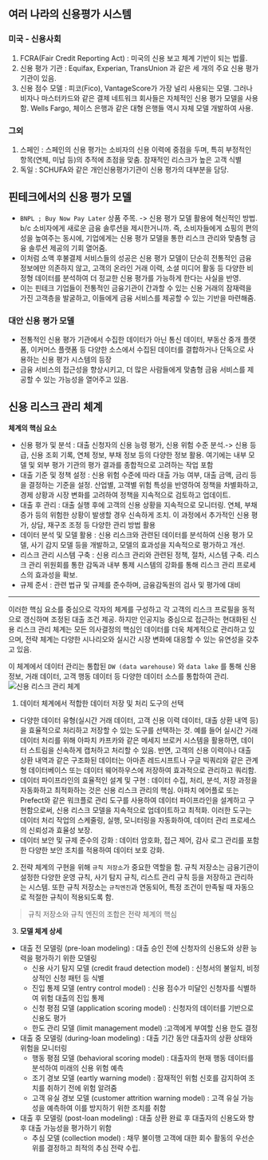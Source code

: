 ## 여러 나라의 신용평가 시스템 
### 미국 - 신용사회
1. FCRA(Fair Credit Reporting Act) : 미국의 신용 보고 체계 기반이 되는 법률. 
2. 신용 평가 기관 : Equifax, Experian, TransUnion 과 같은 세 개의 주요 신용 평가 기관이 있음.
3. 신용 점수 모델 : 피코(Fico), VantageScore가 가장 널리 사용되는 모델. 그러나 비자나 마스터카드와 같은 결제 네트워크 회사들은 자체적인 신용 평가 모델을 사용함. Wells Fargo, 체이스 은행과 같은 대형 은행들 역시 자체 모델 개발하여 사용. 
### 그외 
1. 스페인 : 스페인의 신용 평가는 소비자의 신용 이력에 중점을 두며, 특히 부정적인 항목(연체, 미납 등)의 추적에 초점을 맞춤. 잠재적인 리스크가 높은 고객 식별 
2. 독일 : SCHUFA와 같은 개인신용평가기관이 신용 평가의 대부분을 담당.

## 핀테크에서의 신용 평가 모델 
- `BNPL ; Buy Now Pay Later` 상품 주목. -> 신용 평가 모델 활용에 혁신적인 방법. b/c 소비자에게 새로운 금융 솔루션을 제시한거니까.
    즉, 소비자들에게 쇼핑의 편의성을 높여주는 동시에, 기업에게는 신용 평가 모델을 통한 리스크 관리와 맞춤형 금융 솔루션 제공의 기회 열어줌. 
- 이처럼 소액 후불결제 서비스들의 성공은 신용 평가 모델이 단순히 전통적인 금융 정보에만 의존하지 않고, 고객의 온라인 거래 이력, 소셜 미디어 활동 등 다양한 비정형 데이터를 분석하여 더 정교한 신용 평가를 가능하게 한다는 사실을 반영. 
- 이는 핀테크 기업들이 전통적인 금융기관이 간과할 수 있는 신용 거래의 잠재력을 가진 고객층을 발굴하고, 이들에게 금융 서비스를 제공할 수 있는 기반을 마련해줌. 

### 대안 신용 평가 모델 
- 전통적인 신용 평가 기관에서 수집한 데이터가 아닌 통신 데이터, 부동산 중개 플랫폼, 이커머스 플랫폼 등 다양한 소스에서 수집된 데이터를 결합하거나 단독으로 사용하는 신용 평가 시스템의 등장 
- 금융 서비스의 접근성을 향상시키고, 더 많은 사람들에게 맞춤형 금융 서비스를 제공할 수 있는 가능성을 열어주고 있음. 

## 신용 리스크 관리 체계
**체계의 핵심 요소**
- 신용 평가 및 분석 : 대출 신청자의 신용 능령 평가, 신용 위험 수준 분석.-> 신용 등급, 신용 조회 기록, 연체 정보, 부채 정보 등의 다양한 정보 활용. 여기에는 내부 모델 및 외부 평가 기관의 평가 결과를 종합적으로 고려하는 작업 포함
- 대출 기준 및 정책 설정 : 신용 위험 수준에 따라 대출 가능 여부, 대출 금액, 금리 등을 결정하는 기준을 설정. 산업별, 고객별 위험 특성을 반영하여 정책을 차별화하고, 경제 상황과 시장 변화를 고려하여 정책을 지속적으로 검토하고 업데이트.  
- 대출 후 관리 : 대출 실행 후에 고객의 신용 상황을 지속적으로 모니터링. 연체, 부채 증가 등의 위험한 상황이 발생할 경우 신속하게 조치. 이 과정에서 추가적인 신용 평가, 상담, 재구조 조정 등 다양한 관리 방법 활용 
- 데이터 분석 및 모델 활용 : 신용 리스크와 관련된 데이터를 분석하여 신용 평가 모델, 사기 감지 모델 등을 개발하고, 모델의 효과성을 지속적으로 평가하고 개선. 
- 리스크 관리 시스템 구축 : 신용 리스크 관리와 관련된 정책, 절차, 시스템 구축. 리스크 관리 위원회를 통한 감독과 내부 통제 시스템의 강화를 통해 리스크 관리 프로세스의 효과성을 확보. 
- 규제 준서 : 관련 법규 및 규제를 준수하며, 금융감독원의 검사 및 평가에 대비
---------------------------------------------------------------------------------------------
이러한 핵심 요소를 중심으로 각자의 체계를 구성하고 각 고객의 리스크 프로필을 동적으로 갱신하며 조정된 대출 조건 제공. 하지만 인공지능 중심으로 접근하는 현대화된 신용 리스크 관리 체계는 모든 의사결정의 핵심인 데이터를 더욱 체계적으로 관리하고 있으며, 전략 체계는 다양한 시나리오와 실시간 시장 변화에 대응할 수 있는 유연성을 갖추고 있음.   

이 체계에서 데이터 관리는 통합된 `DW (data warehouse)` 와 `data lake` 를 통해 신용 정보, 거래 데이터, 고객 행동 데이터 등 다양한 데이터 소스를 통합하여 관리.  
![신용 리스크 관리 체계](https://github.com/user-attachments/assets/17102b7e-b8a0-4c07-8ea2-b573da1850bc)

1. 데이터 체계에서 적합한 데이터 저장 및 처리 도구의 선택 
- 다양한 데이터 유형(실시간 거래 데이터, 고객 신용 이력 데이터, 대출 상환 내역 등)을 효율적으로 처리하고 저장할 수 있는 도구를 선택하는 것. 예를 들어 실시간 거래 데이터 처리를 위해 아파치 카프카와 같은 메세지 브로커 시스템을 활용하면, 데이터 스트림을 신속하게 캡처하고 처리할 수 있음. 반면, 고객의 신용 이력이나 대출 상환 내역과 같은 구조화된 데이터는 아마존 레드시프트나 구글 빅쿼리와 같은 관계형 데이터베이스 또는 데이터 웨어하우스에 저장하여 효과적으로 관리하고 쿼리함. 
- 데이터 파이프라인의 효율적인 설계 및 구현 : 데이터 수집, 처리, 분석, 저장 과정을 자동화하고 최적화하는 것은 신용 리스크 관리의 핵심. 아파치 에어플로 또는 Prefect와 같은 워크플로 관리 도구를 사용하여 데이터 파이프라인을 설계하고 구현함으로써, 신용 리스크 모델을 지속적으로 업데이트하고 최적화. 이러한 도구는 데이터 처리 작업의 스케줄링, 실행, 모니터링을 자동화하여, 데이터 관리 프로세스의 신뢰성과 효율성 보장. 
- 데이터 보안 및 규제 준수의 강화 : 데이터 암호화, 접근 제어, 감사 로그 관리를 포함한 다양한 보안 조치를 적용하여 데이터 보호 강화. 

2. 전략 체계의 구현을 위해 `규칙 저장소`가 중요한 역할을 함. 규칙 저장소는 금융기관이 설정한 다양한 운영 규칙, 사기 탐지 규칙, 리스트 관리 규칙 등을 저장하고 관리하는 시스템. 또한 규칙 저장소는 `규칙엔진`과 연동되어, 특정 조건이 만족될 때 자동으로 적절한 규칙이 적용되도록 함.  
> 규칙 저장소와 규칙 엔진의 조합은 전략 체계의 핵심

3. **모델 체계 상세**
- 대출 전 모델링 (pre-loan modeling) : 대출 승인 전에 신청자의 신용도와 상환 능력을 평가하기 위한 모델링
    - 신용 사기 탐지 모델 (credit fraud detection model) : 신청서의 불일치, 비정상적인 신청 패턴 등 식별
    - 진입 통제 모델 (entry control model) : 신용 점수가 미달인 신청자를 식별하여 위험 대출의 진입 통제
    - 신청 평점 모델 (application scoring model) : 신청자의 데이터를 기반으로 신용도 평가
    - 한도 관리 모델 (limit management model) :고객에게 부여할 신용 한도 결정
- 대출 중 모델링 (during-loan modeling) : 대출 기간 동안 대출자의 상환 상태와 위험을 모니터링
    - 행동 평점 모델 (behavioral scoring model) : 대출자의 현재 행동 데이터를 분석하여 미래의 신용 위험 예측
    - 조기 경보 모델 (eartly warning model) : 잠재적인 위험 신호를 감지하여 조치를 취하기 전에 위험 알려줌
    - 고객 유실 경보 모델 (customer attrition warning model) : 고객 유실 가능성을 예측하여 이를 방지하기 위한 조치를 취함
- 대출 후 모델링 (post-loan modeling) : 대출 상환 완료 후 대출자의 신용도와 향후 대출 가능성을 평가하기 위함
    - 추심 모델 (collection model) : 채무 불이행 고객에 대한 회수 활동의 우선순위를 결정하고 최적의 추심 전략 수립. 
    